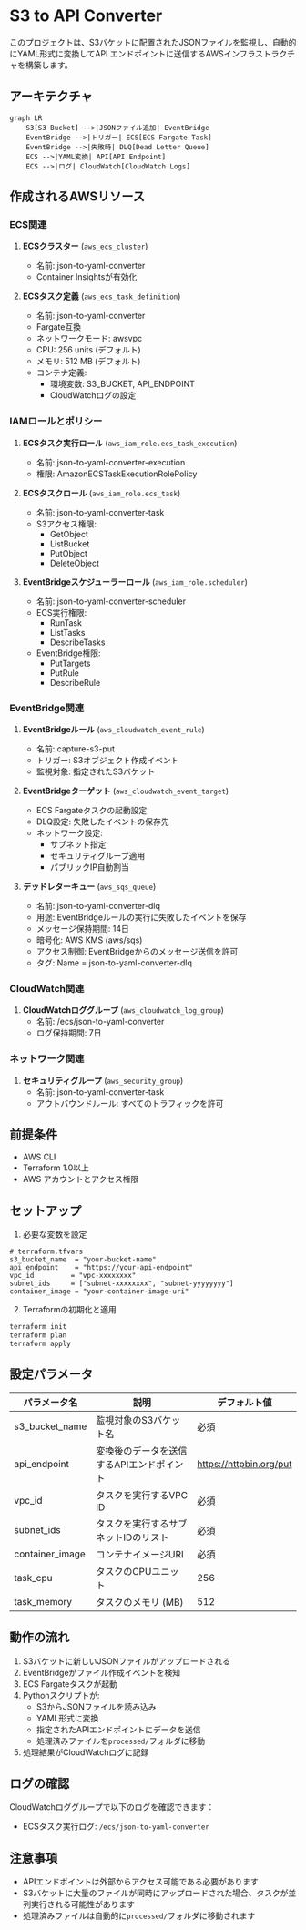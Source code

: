 # S3 to API Converter

このプロジェクトは、S3バケットに配置されたJSONファイルを監視し、自動的にYAML形式に変換してAPI エンドポイントに送信するAWSインフラストラクチャを構築します。

## アーキテクチャ

```mermaid
graph LR
    S3[S3 Bucket] -->|JSONファイル追加| EventBridge
    EventBridge -->|トリガー| ECS[ECS Fargate Task]
    EventBridge -->|失敗時| DLQ[Dead Letter Queue]
    ECS -->|YAML変換| API[API Endpoint]
    ECS -->|ログ| CloudWatch[CloudWatch Logs]
```

## 作成されるAWSリソース

### ECS関連
1. **ECSクラスター** (`aws_ecs_cluster`)
   - 名前: json-to-yaml-converter
   - Container Insightsが有効化

2. **ECSタスク定義** (`aws_ecs_task_definition`)
   - 名前: json-to-yaml-converter
   - Fargate互換
   - ネットワークモード: awsvpc
   - CPU: 256 units (デフォルト)
   - メモリ: 512 MB (デフォルト)
   - コンテナ定義:
     - 環境変数: S3_BUCKET, API_ENDPOINT
     - CloudWatchログの設定

### IAMロールとポリシー
1. **ECSタスク実行ロール** (`aws_iam_role.ecs_task_execution`)
   - 名前: json-to-yaml-converter-execution
   - 権限: AmazonECSTaskExecutionRolePolicy

2. **ECSタスクロール** (`aws_iam_role.ecs_task`)
   - 名前: json-to-yaml-converter-task
   - S3アクセス権限:
     - GetObject
     - ListBucket
     - PutObject
     - DeleteObject

3. **EventBridgeスケジューラーロール** (`aws_iam_role.scheduler`)
   - 名前: json-to-yaml-converter-scheduler
   - ECS実行権限:
     - RunTask
     - ListTasks
     - DescribeTasks
   - EventBridge権限:
     - PutTargets
     - PutRule
     - DescribeRule

### EventBridge関連
1. **EventBridgeルール** (`aws_cloudwatch_event_rule`)
   - 名前: capture-s3-put
   - トリガー: S3オブジェクト作成イベント
   - 監視対象: 指定されたS3バケット

2. **EventBridgeターゲット** (`aws_cloudwatch_event_target`)
   - ECS Fargateタスクの起動設定
   - DLQ設定: 失敗したイベントの保存先
   - ネットワーク設定:
     - サブネット指定
     - セキュリティグループ適用
     - パブリックIP自動割当

3. **デッドレターキュー** (`aws_sqs_queue`)
   - 名前: json-to-yaml-converter-dlq
   - 用途: EventBridgeルールの実行に失敗したイベントを保存
   - メッセージ保持期間: 14日
   - 暗号化: AWS KMS (aws/sqs)
   - アクセス制御: EventBridgeからのメッセージ送信を許可
   - タグ: Name = json-to-yaml-converter-dlq

### CloudWatch関連
1. **CloudWatchロググループ** (`aws_cloudwatch_log_group`)
   - 名前: /ecs/json-to-yaml-converter
   - ログ保持期間: 7日

### ネットワーク関連
1. **セキュリティグループ** (`aws_security_group`)
   - 名前: json-to-yaml-converter-task
   - アウトバウンドルール: すべてのトラフィックを許可

## 前提条件

- AWS CLI
- Terraform 1.0以上
- AWS アカウントとアクセス権限

## セットアップ

1. 必要な変数を設定

```hcl
# terraform.tfvars
s3_bucket_name  = "your-bucket-name"
api_endpoint    = "https://your-api-endpoint"
vpc_id         = "vpc-xxxxxxxx"
subnet_ids     = ["subnet-xxxxxxxx", "subnet-yyyyyyyy"]
container_image = "your-container-image-uri"
```

2. Terraformの初期化と適用

```bash
terraform init
terraform plan
terraform apply
```

## 設定パラメータ

| パラメータ名 | 説明 | デフォルト値 |
|------------|------|------------|
| s3_bucket_name | 監視対象のS3バケット名 | 必須 |
| api_endpoint | 変換後のデータを送信するAPIエンドポイント | https://httpbin.org/put |
| vpc_id | タスクを実行するVPC ID | 必須 |
| subnet_ids | タスクを実行するサブネットIDのリスト | 必須 |
| container_image | コンテナイメージURI | 必須 |
| task_cpu | タスクのCPUユニット | 256 |
| task_memory | タスクのメモリ (MB) | 512 |

## 動作の流れ

1. S3バケットに新しいJSONファイルがアップロードされる
2. EventBridgeがファイル作成イベントを検知
3. ECS Fargateタスクが起動
4. Pythonスクリプトが:
   - S3からJSONファイルを読み込み
   - YAML形式に変換
   - 指定されたAPIエンドポイントにデータを送信
   - 処理済みファイルを`processed/`フォルダに移動
5. 処理結果がCloudWatchログに記録

## ログの確認

CloudWatchロググループで以下のログを確認できます：
- ECSタスク実行ログ: `/ecs/json-to-yaml-converter`

## 注意事項

- APIエンドポイントは外部からアクセス可能である必要があります
- S3バケットに大量のファイルが同時にアップロードされた場合、タスクが並列実行される可能性があります
- 処理済みファイルは自動的に`processed/`フォルダに移動されます
